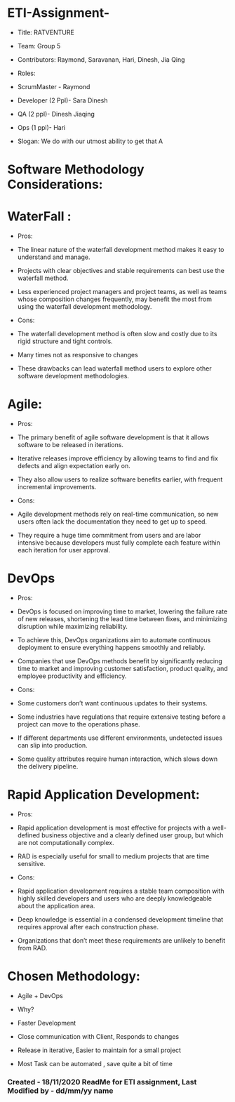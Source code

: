 # ETI-Assignment-
- Title: RATVENTURE 
- Team: Group 5 
- Contributors: Raymond, Saravanan, Hari, Dinesh, Jia Qing 
- Roles: 
- ScrumMaster - Raymond
- Developer (2 Ppl)- Sara Dinesh 
- QA (2 ppl)- Dinesh Jiaqing 
- Ops (1 ppl)- Hari 

- Slogan: We do with our utmost ability to get that A 

# Software Methodology Considerations: 

# WaterFall :
- Pros: 
- The linear nature of the waterfall development method makes it easy to understand and manage. 
- Projects with clear objectives and stable requirements can best use the waterfall method. 
- Less experienced project managers and project teams, as well as teams whose composition changes frequently, may benefit the most from using the waterfall development methodology.

- Cons:
- The waterfall development method is often slow and costly due to its rigid structure and tight controls. 
- Many times not as responsive to changes 
- These drawbacks can lead waterfall method users to explore other software development methodologies.

# Agile:

- Pros:
- The primary benefit of agile software development is that it allows software to be released in iterations. 
- Iterative releases improve efficiency by allowing teams to find and fix defects and align expectation early on. 
- They also allow users to realize software benefits earlier, with frequent incremental improvements.

- Cons:
- Agile development methods rely on real-time communication, so new users often lack the documentation they need to get up to speed. 
- They require a huge time commitment from users and are labor intensive because developers must fully complete each feature within each iteration for user approval.

# DevOps
- Pros:
- DevOps is focused on improving time to market, lowering the failure rate of new releases, shortening the lead time between fixes, and minimizing disruption while maximizing reliability. 
- To achieve this, DevOps organizations aim to automate continuous deployment to ensure everything happens smoothly and reliably. 
- Companies that use DevOps methods benefit by significantly reducing time to market and improving customer satisfaction, product quality, and employee productivity and efficiency.

- Cons:
- Some customers don’t want continuous updates to their systems.
- Some industries have regulations that require extensive testing before a project can move to the operations phase.
- If different departments use different environments, undetected issues can slip into production.
- Some quality attributes require human interaction, which slows down the delivery pipeline.

# Rapid Application Development:
- Pros:
- Rapid application development is most effective for projects with a well-defined business objective and a clearly defined user group, but which are not computationally complex. 
- RAD is especially useful for small to medium projects that are time sensitive.

- Cons:
- Rapid application development requires a stable team composition with highly skilled developers and users who are deeply knowledgeable about the application area. 
- Deep knowledge is essential in a condensed development timeline that requires approval after each construction phase. 
- Organizations that don’t meet these requirements are unlikely to benefit from RAD.

# Chosen Methodology: 
- Agile + DevOps

- Why?
- Faster Development 
- Close communication with Client, Responds to changes
- Release in iterative, Easier to maintain for a small project
- Most Task can be automated , save quite a bit of time

### Created - 18/11/2020 ReadMe for ETI assignment, Last Modified by - dd/mm/yy name
